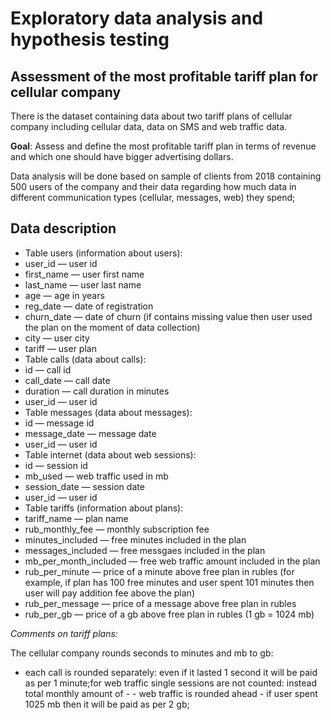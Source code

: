 # Exploratory data analysis and hypothesis testing

## Assessment of the most profitable tariff plan for cellular company
There is the dataset containing data about two tariff plans of cellular company including cellular data, data on SMS and web traffic data.

**Goal**: Assess and define the most profitable tariff plan in terms of revenue and which one should have bigger advertising dollars.

Data analysis will be done based on sample of clients from 2018 containing 500 users of the company and their data regarding how much data in different communication types (cellular, messages, web) they spend;

## Data description
  - Table users (information about users):
  - user_id — user id
  - first_name — user first name
  - last_name — user last name
  - age — age in years
  - reg_date — date of registration
  - churn_date — date of churn (if contains missing value then user used the plan on the moment of data collection)
  - city — user city
  - tariff — user plan
  - Table calls (data about calls):
  - id — call id
  - call_date — call date
  - duration — call duration in minutes
  - user_id — user id
  - Table messages (data about messages):
  - id — message id
  - message_date — message date
  - user_id — user id
  - Table internet (data about web sessions):
  - id — session id
  - mb_used — web traffic used in mb
  - session_date — session date
  - user_id — user id
  - Table tariffs (information about plans):
  - tariff_name — plan name
  - rub_monthly_fee — monthly subscription fee
  - minutes_included — free minutes included in the plan
  - messages_included — free messgaes included in the plan
  - mb_per_month_included — free web traffic amount included in the plan
  - rub_per_minute — price of a minute above free plan in rubles (for example, if plan has 100 free minutes and user spent 101 minutes then user will pay addition fee above the plan)
  - rub_per_message — price of a message above free plan in rubles
  - rub_per_gb — price of a gb above free plan in rubles (1 gb = 1024 mb)

*Comments on tariff plans:*

The cellular company rounds seconds to minutes and mb to gb:

- each call is rounded separately: even if it lasted 1 second it will be paid as per 1 minute;for web traffic single sessions are not counted: instead total monthly amount of - - web traffic is rounded ahead - if user spent 1025 mb then it will be paid as per 2 gb;
